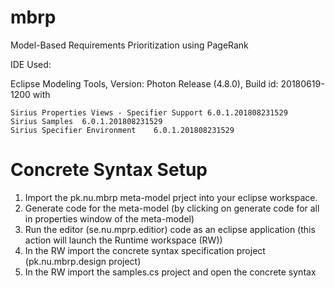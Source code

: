 # mbrp
Model-Based Requirements Prioritization using PageRank

IDE Used:

Eclipse Modeling Tools, Version: Photon Release (4.8.0), Build id: 20180619-1200 with     
	
	Sirius Properties Views - Specifier Support	6.0.1.201808231529
    Sirius Samples	6.0.1.201808231529
    Sirius Specifier Environment	6.0.1.201808231529

# Concrete Syntax Setup
1) Import the pk.nu.mbrp meta-model prject into your eclipse workspace.
2) Generate code for the meta-model (by clicking on generate code for all in properties window of the meta-model)
3) Run the editor (se.nu.mprp.editior) code as an eclipse application (this action will launch the Runtime workspace (RW))
4) In the RW import the concrete syntax specification project (pk.nu.mbrp.design project) 
5) In the RW import the samples.cs project and open the concrete syntax

